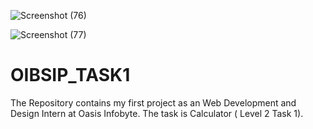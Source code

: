 ![Screenshot (76)](https://user-images.githubusercontent.com/108537470/223075037-49f1abaa-07be-452e-9612-912f37878c6e.png)

![Screenshot (77)](https://user-images.githubusercontent.com/108537470/223075053-c6581d27-72a9-4cb9-844e-7ee08dc2e0ee.png)


# OIBSIP_TASK1
The Repository contains my first project as an Web Development and Design Intern at Oasis Infobyte. The task is Calculator ( Level 2 Task 1).
